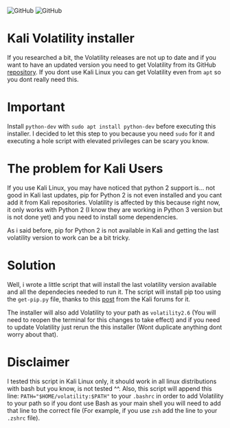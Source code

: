 <img alt="GitHub" src="https://img.shields.io/badge/version-v1.0-blue"> <img alt="GitHub" src="https://img.shields.io/github/license/anthares101/kali_volatility_installer">

# Kali Volatility installer

If you researched a bit, the Volatility releases are not up to date and if you want to have an updated version you need to get Volatility from its GitHub 
[repository](https://github.com/volatilityfoundation/volatility). If you dont use Kali Linux you can get Volatility even from `apt` so you dont really need this.

# Important

Install `python-dev` with `sudo apt install python-dev` before executing this installer. I decided to let this step to you because you need `sudo` for it and executing a hole
script with elevated privileges can be scary you know.

# The problem for Kali Users

If you use Kali Linux, you may have noticed that python 2 support is... not good in Kali last updates, pip for Python 2 is not even installed and you cant add it from Kali 
repositories. Volatility is affected by this because right now, it only works with Python 2 (I know they are working in Python 3 version but is not done yet) and you need to 
install some dependencies.

As i said before, pip for Python 2 is not available in Kali and getting the last volatility version to work can be a bit tricky.

# Solution

Well, i wrote a little script that will install the last volatility version available and all the dependecies needed to run it. The script will install pip too using the 
`get-pip.py` file, thanks to this [post](https://forums.kali.org/showthread.php?48570-New-Kali-build-cannot-install-pip-for-python2-7) from the Kali forums for it.

The installer will also add Volatility to your path as `volatility2.6` (You will need to reopen the terminal for this changes to take effect) and if you need to update 
Volatility just rerun the this installer (Wont duplicate anything dont worry about that).

# Disclaimer

I tested this script in Kali Linux only, it should work in all linux distributions with bash but you know, is not tested ^^. Also, this script will append this line:
`PATH="$HOME/volatility:$PATH"` to your `.bashrc` in order to add Volatility to your path so if you dont use Bash as your main shell you will need to add that line to the
correct file (For example, if you use `zsh` add the line to your `.zshrc` file).
